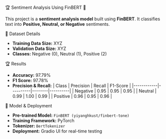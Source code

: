  🏆 Sentiment Analysis Using FinBERT 🎯

This project is a **sentiment analysis model** built using **FinBERT**. It classifies text into **Positive, Neutral, or Negative** sentiments.

📌 Dataset Details
- **Training Data Size:** XYZ
- **Validation Data Size:** XYZ
- **Classes:** Negative (0), Neutral (1), Positive (2)

🏆 Results
- **Accuracy:** 97.79%
- **F1 Score:** 97.78%
- **Precision & Recall:**
  | Class      | Precision | Recall | F1-Score |
  |------------|----------|--------|----------|
  | Negative   | 0.95     | 0.95   | 0.95     |
  | Neutral    | 0.99     | 1.00   | 0.99     |
  | Positive   | 0.96     | 0.95   | 0.96     |

 🚀 Model & Deployment
- **Pre-trained Model:** `FinBERT (yiyanghkust/finbert-tone)`
- **Training Framework:** PyTorch
- **Tokenizer:** `BertTokenizer`
- **Deployment:** Gradio UI for real-time testing

